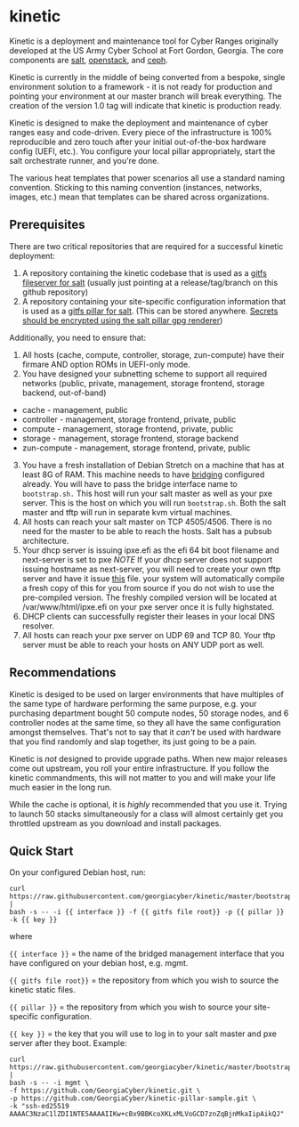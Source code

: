 # kinetic

Kinetic is a deployment and maintenance tool for Cyber Ranges originally developed at the US Army Cyber School at Fort Gordon, Georgia.  The core components are [salt](https://www.saltstack.com/), [openstack](https://www.openstack.org), and [ceph](https://ceph.com/).

Kinetic is currently in the middle of being converted from a bespoke, single environment solution to a framework - it is not ready for production and pointing your environment at our master branch will break
everything.  The creation of the version 1.0 tag will indicate that kinetic is production ready.

Kinetic is designed to make the deployment and maintenance of cyber ranges easy and code-driven.  Every piece of the infrastructure is 100% reproducible and zero touch after your initial 
out-of-the-box hardware config (UEFI, etc.).  You configure your local pillar appropriately, start the salt orchestrate runner, and you're done.

The various heat templates that power scenarios all use a standard naming convention.  Sticking to this naming convention (instances, networks, images, etc.) mean that templates can be
shared across organizations.

## Prerequisites

There are two critical repositories that are required for a successful kinetic deployment:

1. A repository containing the kinetic codebase that is used as a [gitfs fileserver for salt](https://docs.saltstack.com/en/latest/topics/tutorials/gitfs.html) (usually just pointing at a release/tag/branch on this github repository)
2. A repository containing your site-specific configuration information that is used as a [gitfs pillar for salt](https://docs.saltstack.com/en/latest/ref/pillar/all/salt.pillar.git_pillar.html#git-pillar-configuration). (This can be stored anywhere. [Secrets should be encrypted using the salt pillar gpg renderer](https://docs.saltstack.com/en/latest/ref/renderers/all/salt.renderers.gpg.html))

Additionally, you need to ensure that:

1. All hosts (cache, compute, controller, storage, zun-compute) have their firmare AND option ROMs in UEFI-only mode.
2. You have designed your subnetting scheme to support all required networks (public, private, management, storage frontend, storage backend, out-of-band)
  * cache - management, public
  * controller - management, storage frontend, private, public
  * compute - management, storage frontend, private, public
  * storage - management, storage frontend, storage backend
  * zun-compute - management, storage frontend, private, public
3. You have a fresh installation of Debian Stretch on a machine that has at least 8G of RAM.
This machine needs to have [bridging](https://www.cyberciti.biz/faq/how-to-configuring-bridging-in-debian-linux/) configured already.
You will have to pass the bridge interface name to ```bootstrap.sh.```
This host will run your salt master as well as your pxe server.
This is the host on which you will run ```bootstrap.sh```.
Both the salt master and tftp will run in separate kvm virtual machines.
4. All hosts can reach your salt master on TCP 4505/4506.  There is no need for the master to be able to reach the hosts.  Salt has a pubsub architecture.
5. Your dhcp server is issuing ipxe.efi as the efi 64 bit boot filename and next-server is set to pxe
*NOTE* If your dhcp server does not support issuing hostname as next-server,
you will need to create your own tftp server and have it issue [this](fixme) file.
your system will automatically compile a fresh copy of this for you from source if you do not wish to use the pre-compiled version.
The freshly compiled version will be located at /var/www/html/ipxe.efi on your pxe server once it is fully highstated.
6. DHCP clients can successfully register their leases in your local DNS resolver.
7. All hosts can reach your pxe server on UDP 69 and TCP 80.  Your tftp server must be able to reach your hosts on ANY UDP port as well.

## Recommendations

Kinetic is desiged to be used on larger environments that have multiples of the same type of hardware performing the same purpose, e.g. your purchasing department bought 50 compute nodes, 50 storage nodes, 
and 6 controller nodes at the same time, so they all have the same configuration amongst themselves.  That's not to say that it *can't* be used with hardware that you find randomly and slap together, its
just going to be a pain.

Kinetic is *not* designed to provide upgrade paths.  When new major releases come out upstream, you roll your entire infrastructure.  If you follow the kinetic commandments, this will not matter to you and
will make your life much easier in the long run.

While the cache is optional, it is *highly* recommended that you use it.  Trying to launch 50 stacks simultaneously for a class will almost certainly get you throttled upstream as you download and install packages.

## Quick Start

On your configured Debian host, run:
```
curl https://raw.githubusercontent.com/georgiacyber/kinetic/master/bootstrap/bootstrap.sh |  
bash -s -- -i {{ interface }} -f {{ gitfs file root}} -p {{ pillar }} -k {{ key }}
```

where

```{{ interface }}``` = the name of the bridged management interface that you have configured on your debian host, e.g. mgmt.

```{{ gitfs file root}}``` = the repository from which you wish to source the kinetic static files.

```{{ pillar }}``` = the repository from which you wish to source your site-specific configuration.

```{{ key }}``` = the key that you will use to log in to your salt master and pxe server after they boot.
Example:

```
curl https://raw.githubusercontent.com/georgiacyber/kinetic/master/bootstrap/bootstrap.sh |
bash -s -- -i mgmt \
-f https://github.com/GeorgiaCyber/kinetic.git \
-p https://github.com/GeorgiaCyber/kinetic-pillar-sample.git \
-k "ssh-ed25519 AAAAC3NzaC1lZDI1NTE5AAAAIIKw+cBx9BBKcoXKLxMLVoGCD7znZqBjnMkaIipAikQJ"
```



